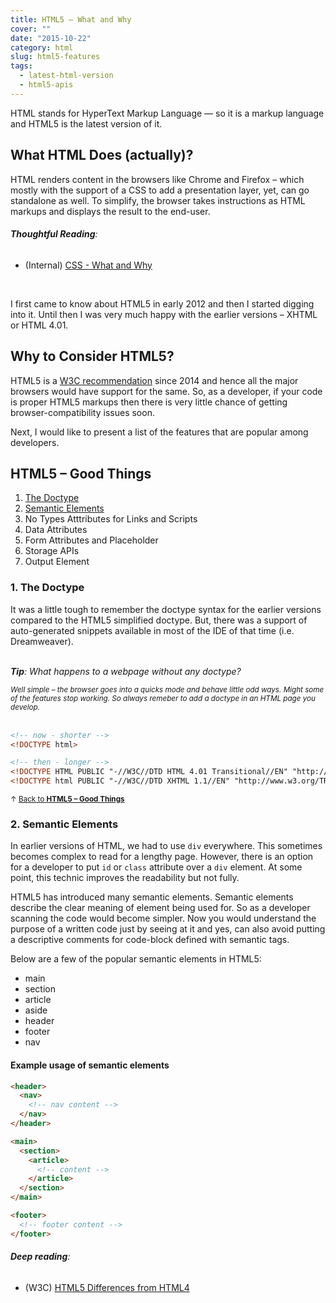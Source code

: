 ```yaml
---
title: HTML5 — What and Why
cover: ""
date: "2015-10-22"
category: html
slug: html5-features
tags:
  - latest-html-version
  - html5-apis 
---
```

HTML stands for HyperText Markup Language — so it is a markup language and HTML5 is the latest version of it.

## What HTML Does (actually)?
HTML renders content in the browsers like Chrome and Firefox – which mostly with the support of a CSS to add a presentation layer, yet, can go standalone as well. To simplify, the browser takes instructions as HTML markups and displays the result to the end-user.

###### **Thoughtful Reading**: 
* (Internal) <a href="#" target="_blank">CSS - What and Why</a>

<br>

I first came to know about HTML5 in early 2012 and then I started digging into it. Until then I was very much happy with the earlier versions – XHTML or HTML 4.01.

## Why to Consider HTML5?
HTML5 is a <a href="//www.w3.org/blog/news/archives/4167#:~:text=The%20HTML%20Working%20Group%20today,of%20the%20Open%20Web%20Platform." target="_blank">W3C recommendation</a> since 2014 and hence all the major browsers would have support for the same. So, as a developer, if your code is proper HTML5 markups then there is very little chance of getting browser-compatibility issues soon.

Next, I would like to present a list of the features that are popular among developers.

## HTML5 – Good Things
1. [The Doctype](#1-the-doctype)
2. [Semantic Elements](#2-semantic-elements)
3. No Types Atttributes for Links and Scripts
4. Data Attributes
5. Form Attributes and Placeholder
6. Storage APIs
7. Output Element

### 1. The Doctype
It was a little tough to remember the doctype syntax for the earlier versions compared to the HTML5 simplified doctype. But, there was a support of auto-generated snippets available in most of the IDE of that time (i.e. Dreamweaver).

<br>
<em>
<strong>Tip</strong>: What happens to a webpage without any doctype?
<br>

<small>Well simple – the browser goes into a quicks mode and behave little odd ways. Might some of the features stop working. So always remeber to add a doctype in an HTML page you develop.</em></small> 
<br>
<br>

```html
<!-- now - shorter -->
<!DOCTYPE html>

<!-- then - longer -->
<!DOCTYPE HTML PUBLIC "-//W3C//DTD HTML 4.01 Transitional//EN" "http://www.w3.org/TR/html4/loose.dtd">
<!DOCTYPE html PUBLIC "-//W3C//DTD XHTML 1.1//EN" "http://www.w3.org/TR/xhtml11/DTD/xhtml11.dtd">
```
<small>&#8593; [Back to **HTML5 – Good Things**](#html5--good-things)</small>

### 2. Semantic Elements
In earlier versions of HTML, we had to use `div` everywhere. This sometimes becomes complex to read for a lengthy page. However, there is an option for a developer to put `id` or `class` attribute over a `div` element. At some point, this technic improves the readability but not fully.

HTML5 has introduced many semantic elements. Semantic elements describe the clear meaning of element being used for. So as a developer scanning the code would become simpler. Now you would understand the purpose of a written code just by seeing at it and yes, can also avoid putting a descriptive comments for code-block defined with semantic tags.

Below are a few of the popular semantic elements in HTML5:

* main
* section
* article
* aside
* header
* footer
* nav

#### Example usage of semantic elements
```html
<header>
  <nav>
    <!-- nav content -->
  </nav>
</header>

<main>
  <section>
    <article>
      <!-- content -->
    </article>
  </section>
</main>

<footer>
  <!-- footer content -->
</footer>
```
###### **Deep reading**:
* (W3C) <a href="//www.w3.org/TR/html5-diff/" target="_blank">HTML5 Differences from HTML4</a>